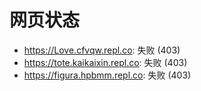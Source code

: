 # 网页状态
- https://Love.cfvqw.repl.co: 失败 (403)
- https://tote.kaikaixin.repl.co: 失败 (403)
- https://figura.hpbmm.repl.co: 失败 (403)
